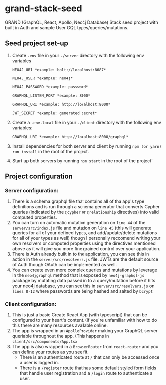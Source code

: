 
# grand-stack-seed
GRAND (GraphQL, React, Apollo, Neo4j Database) Stack seed project with built in Auth and sample User GQL types/queries/mutations.

## Seed project set-up

 

 1. Create `.env` file in your `./server` directory with the following env variables

    `NEO4J_URI *example: bolt://localhost:8687*`
    
    `NEO4J_USER *example: neo4j*`
    
    `NEO4J_PASSWORD *example: password*`
    
    `GRAPHQL_LISTEN_PORT *example: 8000*`
    
    `GRAPHQL_URI *example: http://localhost:8000*`
    
    `JWT_SECRET *example: generated secret*`
 
 2. Create a `.env.local` file in your `./client` directory with the following env variables:

    `GRAPHQL_URI *example: http://localhost:8000/graphql*`

2. Install dependencies for both server and client by running `npm (or yarn) run install` in the root of the project.
3. Start up both servers by running `npm start` in the root of the project`

## Project configuration

 ### Server configuration:
 

 1. There is a schema.graphql file that contains all of tha app's type definitions and is run through a schema generator that converts Cypher queries (indicated by the `@cypher` or `@relationship` directives) into valid computed properties.
 2. You can turn on automatic mutation generation on `line 44` of the `server/src/index.js` file and mutation on  `line 45` (this will generate queries for all of your defined types, and add/update/delete mutations for all of your types as well) though I personally reccomend writing your own resolvers or computed properties using the directives mentioned above as it will give you more fine grained control over your application.
 3. There is Auth already built in to the application, you can see this in action in the `server/src/resolvers.js` file. JWTs are the default source of Auth though OAuth can be implemented as well.
 4. You can create even more complex queries and mutations by leverage in the `neo4jgraphql` method that is exposed by `neo4j-graphql-js` package by mutating data passed in to a query/mutation before it hits your neo4j database, you can see this in `server/src/resolvers.js` on `lines 8-12` where passwords are being hashed and salted by `bcrypt`

### Client configuration:

 1. This is just a basic Create React App (with typescript) that can be configured to your heart's content. (If you're unfamiliar with how to do this there are many resources available online.
 2. The app is wrapped in an `ApolloProvider` making your GraphQL server queriable throughout the app. (This happens in `client/src/components/App.tsx`
 3. The app is also wrapped in a `BrowserRouter` from `react-router` and you can define your routes as you see fit.
	 - There is an authenticated route at `/` that can only be accessed once a user is logged in.
	 - There is a `/register` route that has some default styled form fields that handle user registration and a `/login` route to authenticate a user.
